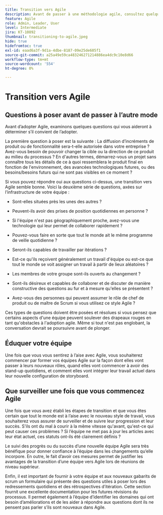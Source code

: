 ```yaml
---
title: Transition vers Agile
description: Avant de passer à une méthodologie agile, consultez quelques conseils et questions à poser.
feature: Agile
role: Admin, Leader, User
level: Intermediate
jira: KT-10892
thumbnail: transitioning-to-agile.jpeg
hide: true
hidefromtoc: true
exl-id: eaad6a3f-9d1a-4dbe-8187-09e25de605f1
source-git-commit: a25a49e59ca483246271214886ea4dc9c10e8d66
workflow-type: tm+mt
source-wordcount: '554'
ht-degree: 0%

---
```


# Transition vers Agile

## Questions à poser avant de passer à l’autre mode

Avant d’adopter Agile, examinons quelques questions qui vous aideront à déterminer s’il convient de l’adopter.

La première question à poser est la suivante : La diffusion d’incréments de produit ou de fonctionnalité sera-t-elle autorisée dans votre entreprise ? Avez-vous besoin de pouvoir changer la cible ou la direction de ce produit au milieu du processus ? En d&#39;autres termes, démarrez-vous un projet sans connaître tous les détails de ce à quoi ressemblera le produit final en fonction de l&#39;environnement, des avancées technologiques futures, ou des besoins/besoins futurs qui ne sont pas visibles en ce moment ?

Si vous pouvez répondre oui aux questions ci-dessus, une transition vers Agile semble bonne. Voici la deuxième série de questions, axées sur l’infrastructure de votre équipe :

* Sont-elles situées près les unes des autres ?

* Peuvent-ils avoir des prises de position quotidiennes en personne ?

* Si l&#39;équipe n&#39;est pas géographiquement proche, avez-vous une technologie qui leur permet de collaborer rapidement ?

* Pouvez-vous faire en sorte que tout le monde ait le même programme de veille quotidienne ?

* Seront-ils capables de travailler par itérations ?

* Est-ce qu&#39;ils reçoivent généralement un travail d&#39;équipe ou est-ce que tout le monde se voit assigner un travail à partir de lieux aléatoires ?

* Les membres de votre groupe sont-ils ouverts au changement ?

* Sont-ils désireux et capables de collaborer et de discuter de manière constructive des questions au fur et à mesure qu&#39;elles se présentent ?

* Avez-vous des personnes qui peuvent assumer le rôle de chef de produit ou de maître de Scrum si vous utilisez ce style Agile ?


Ces types de questions doivent être posées et résolues si vous pensez que certains aspects d&#39;une équipe peuvent soulever des drapeaux rouges en tant qu&#39;obstacles à l&#39;adoption agile. Même si tout n&#39;est pas englobant, la conversation devrait se poursuivre avant de plonger.


## Éduquer votre équipe

Une fois que vous vous sentirez à l’aise avec Agile, vous souhaiterez commencer par former vos équipes Agile sur la façon dont elles vont passer à leurs nouveaux rôles, quand elles vont commencer à avoir des stand-up quotidiens, et comment elles vont intégrer leur travail actuel dans leur nouvelle configuration de storyboard.


## Que surveiller une fois que vous commencez Agile

Une fois que vous avez établi les étapes de transition et que vous êtes certain que tout le monde est à l’aise avec le nouveau style de travail, vous souhaiterez vous assurer de surveiller et de suivre leur progression et leur succès. S&#39;ils ont du mal à courir à la même vitesse qu&#39;avant, qu&#39;est-ce qui peut causer ces problèmes ? Si l’équipe ne met pas à jour les articles avec leur état actuel, ces statuts ont-ils été clairement définis ?

Le suivi des progrès ou du succès d’une nouvelle équipe Agile sera très bénéfique pour donner confiance à l’équipe dans les changements qu’elle incorpore. En outre, le fait d’avoir ces mesures permet de justifier les avantages de la transition d’une équipe vers Agile lors de réunions de niveau supérieur.

Enfin, il est important de fournir à votre équipe et aux nouveaux gabarits de scrum un formulaire qui présente des questions utiles à poser lors des redressements quotidiens et des rétrospectives d’itération. Cette section fournit une excellente documentation pour les futures révisions du processus. Il permet également à l’équipe d’identifier les domaines qui ont besoin d’améliorations et de les aider à répondre aux questions dont ils ne pensent pas parler s’ils sont nouveaux dans Agile.
